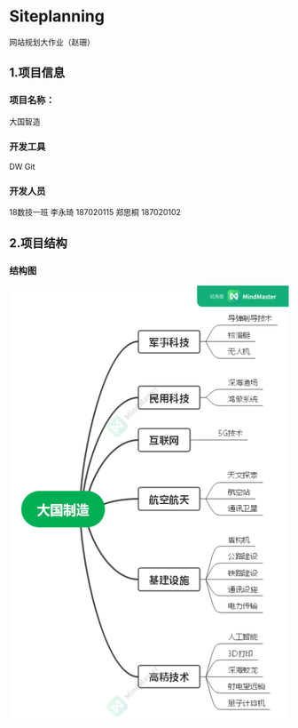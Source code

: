 # Siteplanning
网站规划大作业（赵珊）

## 1.项目信息
### 项目名称：
大国智造
### 开发工具
DW Git
### 开发人员
18数技一班 李永琦 187020115 郑思桐 187020102
## 2.项目结构
### 结构图

![结构图](大国制造.png)
